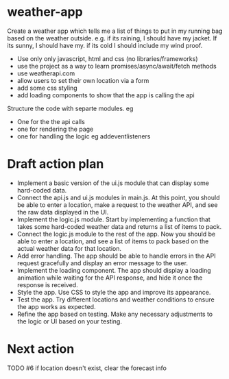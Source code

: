 # weather-app

Create a weather app which tells me a list of things to put in my running bag based on the weather outside. e.g. if its raining, I should have my jacket. If its sunny, I should have my. if its cold I should include my wind proof.

- Use only only javascript, html and css (no libraries/frameworks)
- use the project as a way to learn promises/async/await/fetch methods
- use weatherapi.com
- allow users to set their own location via a form
- add some css styling
- add loading components to show that the app is calling the api

Structure the code with separte modules. eg

- One for the the api calls
- one for rendering the page
- one for handling the logic eg addeventlisteners

# Draft action plan

- Implement a basic version of the ui.js module that can display some hard-coded data.
- Connect the api.js and ui.js modules in main.js. At this point, you should be able to enter a location, make a request to the weather API, and see the raw data displayed in the UI.
- Implement the logic.js module. Start by implementing a function that takes some hard-coded weather data and returns a list of items to pack.
- Connect the logic.js module to the rest of the app. Now you should be able to enter a location, and see a list of items to pack based on the actual weather data for that location.
- Add error handling. The app should be able to handle errors in the API request gracefully and display an error message to the user.
- Implement the loading component. The app should display a loading animation while waiting for the API response, and hide it once the response is received.
- Style the app. Use CSS to style the app and improve its appearance.
- Test the app. Try different locations and weather conditions to ensure the app works as expected.
- Refine the app based on testing. Make any necessary adjustments to the logic or UI based on your testing.

# Next action

TODO #6 if location doesn't exist, clear the forecast info
